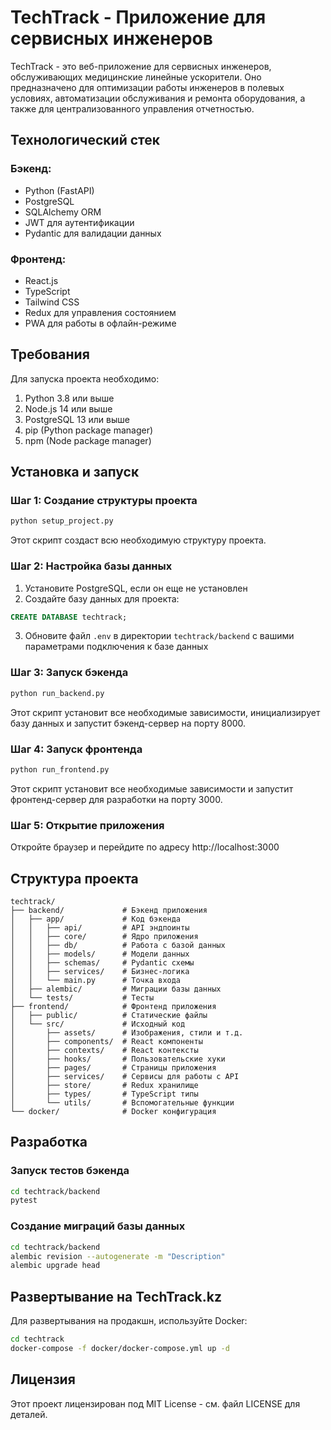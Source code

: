 # TechTrack - Приложение для сервисных инженеров

TechTrack - это веб-приложение для сервисных инженеров, обслуживающих медицинские линейные ускорители. Оно предназначено для оптимизации работы инженеров в полевых условиях, автоматизации обслуживания и ремонта оборудования, а также для централизованного управления отчетностью.

## Технологический стек

### Бэкенд:
- Python (FastAPI)
- PostgreSQL
- SQLAlchemy ORM
- JWT для аутентификации
- Pydantic для валидации данных

### Фронтенд:
- React.js
- TypeScript
- Tailwind CSS
- Redux для управления состоянием
- PWA для работы в офлайн-режиме

## Требования

Для запуска проекта необходимо:

1. Python 3.8 или выше
2. Node.js 14 или выше
3. PostgreSQL 13 или выше
4. pip (Python package manager)
5. npm (Node package manager)

## Установка и запуск

### Шаг 1: Создание структуры проекта

```bash
python setup_project.py
```

Этот скрипт создаст всю необходимую структуру проекта.

### Шаг 2: Настройка базы данных

1. Установите PostgreSQL, если он еще не установлен
2. Создайте базу данных для проекта:

```sql
CREATE DATABASE techtrack;
```

3. Обновите файл `.env` в директории `techtrack/backend` с вашими параметрами подключения к базе данных

### Шаг 3: Запуск бэкенда

```bash
python run_backend.py
```

Этот скрипт установит все необходимые зависимости, инициализирует базу данных и запустит бэкенд-сервер на порту 8000.

### Шаг 4: Запуск фронтенда

```bash
python run_frontend.py
```

Этот скрипт установит все необходимые зависимости и запустит фронтенд-сервер для разработки на порту 3000.

### Шаг 5: Открытие приложения

Откройте браузер и перейдите по адресу http://localhost:3000

## Структура проекта

```
techtrack/
├── backend/             # Бэкенд приложения
│   ├── app/             # Код бэкенда
│   │   ├── api/         # API эндпоинты
│   │   ├── core/        # Ядро приложения
│   │   ├── db/          # Работа с базой данных
│   │   ├── models/      # Модели данных
│   │   ├── schemas/     # Pydantic схемы
│   │   ├── services/    # Бизнес-логика
│   │   └── main.py      # Точка входа
│   ├── alembic/         # Миграции базы данных
│   └── tests/           # Тесты
├── frontend/            # Фронтенд приложения
│   ├── public/          # Статические файлы
│   └── src/             # Исходный код
│       ├── assets/      # Изображения, стили и т.д.
│       ├── components/  # React компоненты
│       ├── contexts/    # React контексты
│       ├── hooks/       # Пользовательские хуки
│       ├── pages/       # Страницы приложения
│       ├── services/    # Сервисы для работы с API
│       ├── store/       # Redux хранилище
│       ├── types/       # TypeScript типы
│       └── utils/       # Вспомогательные функции
└── docker/              # Docker конфигурация
```

## Разработка

### Запуск тестов бэкенда

```bash
cd techtrack/backend
pytest
```

### Создание миграций базы данных

```bash
cd techtrack/backend
alembic revision --autogenerate -m "Description"
alembic upgrade head
```

## Развертывание на TechTrack.kz

Для развертывания на продакшн, используйте Docker:

```bash
cd techtrack
docker-compose -f docker/docker-compose.yml up -d
```

## Лицензия

Этот проект лицензирован под MIT License - см. файл LICENSE для деталей.